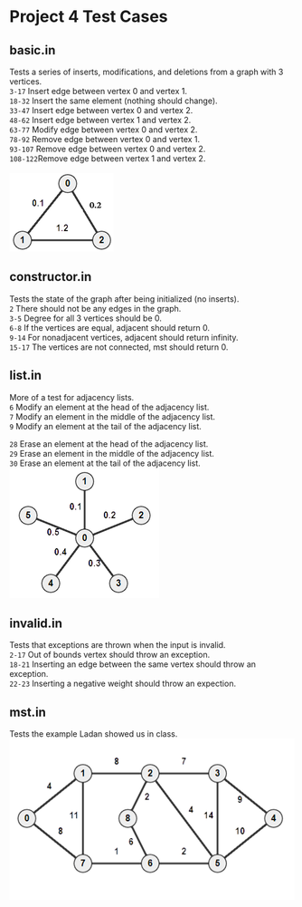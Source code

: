 # Project 4 Test Cases
## basic.in
Tests a series of inserts, modifications, and deletions from a graph with 3 vertices.<br/>
`3-17`   Insert edge between vertex 0 and vertex 1.<br/>
`18-32`  Insert the same element (nothing should change).<br/>
`33-47`  Insert edge between vertex 0 and vertex 2.<br/>
`48-62`  Insert edge between vertex 1 and vertex 2.<br/>
`63-77`  Modify edge between vertex 0 and vertex 2.<br/>
`78-92`  Remove edge between vertex 0 and vertex 1.<br/>
`93-107` Remove edge between vertex 0 and vertex 2.<br/>
`108-122`Remove edge between vertex 1 and vertex 2.<br/><br/>
![alt text](images/basic_graph.png "basic.in")

## constructor.in
Tests the state of the graph after being initialized (no inserts).<br/>
`2`		There should not be any edges in the graph.<br/>
`3-5`  	Degree for all 3 vertices should be 0.<br/>
`6-8`  	If the vertices are equal, adjacent should return 0.<br/>
`9-14` 	For nonadjacent vertices, adjacent should return infinity.<br/>
`15-17`	The vertices are not connected, mst should return 0.<br/>

## list.in
More of a test for adjacency lists.<br/>
`6`		Modify an element at the head of the adjacency list.<br/>
`7`		Modify an element in the middle of the adjacency list.<br/>
`9`		Modify an element at the tail of the adjacency list.<br/>

`28`	Erase an element at the head of the adjacency list.<br/>
`29`	Erase an element in the middle of the adjacency list.<br/>
`30`	Erase an element at the tail of the adjacency list.<br/>
![alt text](images/list_graph.png "list.in")

## invalid.in
Tests that exceptions are thrown when the input is invalid.<br/>
`2-17`	Out of bounds vertex should throw an exception.<br/>
`18-21`	Inserting an edge between the same vertex should throw an exception.<br/>
`22-23`	Inserting a negative weight should throw an expection.<br/>

## mst.in
Tests the example Ladan showed us in class.<br/>
![alt text](images/mst_graph.PNG "mst.in")